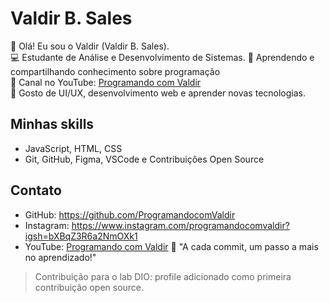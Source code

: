 # Valdir B. Sales

👋 Olá! Eu sou o Valdir (Valdir B. Sales).  
💻 Estudante de Análise e Desenvolvimento de Sistemas. 
🚀 Aprendendo e compartilhando conhecimento sobre programação  
🎥 Canal no YouTube: [Programando com Valdir](https://www.youtube.com/@programandocomvaldir)  
🔭 Gosto de UI/UX, desenvolvimento web e aprender novas tecnologias.

## Minhas skills
- JavaScript, HTML, CSS
- Git, GitHub, Figma, VSCode e  Contribuições Open Source 

## Contato
- GitHub: https://github.com/ProgramandocomValdir
- Instagram: https://www.instagram.com/programandocomvaldir?igsh=bXBqZ3R6a2NmOXk1
- YouTube: [Programando com Valdir](https://www.youtube.com/@programandocomvaldir)
  💬 "A cada commit, um passo a mais no aprendizado!"
  
> Contribuição para o lab DIO: profile adicionado como primeira contribuição open source.
